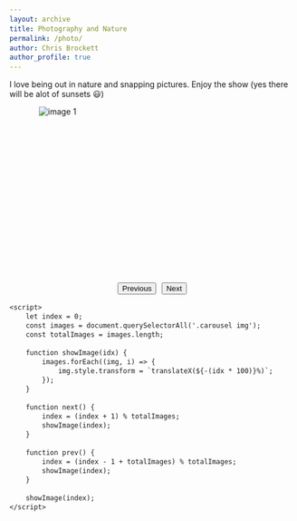 ```yaml
---
layout: archive
title: Photography and Nature
permalink: /photo/
author: Chris Brockett
author_profile: true
---
```

I love being out in nature and snapping pictures.  Enjoy the show (yes there will be alot of sunsets :smiley:)

<html lang="en">
<head>
    <meta charset="UTF-8">
    <meta name="viewport" content="width=device-width, initial-scale=1.0">
    <title>Picture Carousel</title>
    <style>
        .carousel {
            display: flex;
            overflow: hidden;
            width: 400px;
            height: 300px;
            margin: auto;
            position: relative;
        }
        .carousel img {
            min-width: 100%;
            transition: transform 0.5s ease;
        }
        .buttons {
            display: flex;
            justify-content: center;
            margin-top: 10px;
        }
        .buttons button {
            margin: 0 5px;
        }
    </style>
</head>
<body>
    <div class="carousel">
        <img src="/assets/images/barn.jpg" alt="image 1">
        <img src="/assets/images/sset1.jpg" alt="image 2">
        <img src="/assets/images/waterfall.jpg" alt="image 3">
        <img src="/assets/images/sand.jpg" alt="image 4">
    </div>
    <div class="buttons">
        <button onclick="prev()">Previous</button>
        <button onclick="next()">Next</button>
    </div>

    <script>
        let index = 0;
        const images = document.querySelectorAll('.carousel img');
        const totalImages = images.length;

        function showImage(idx) {
            images.forEach((img, i) => {
                img.style.transform = `translateX(${-(idx * 100)}%)`;
            });
        }

        function next() {
            index = (index + 1) % totalImages;
            showImage(index);
        }

        function prev() {
            index = (index - 1 + totalImages) % totalImages;
            showImage(index);
        }

        showImage(index);
    </script>
</body>
</html>